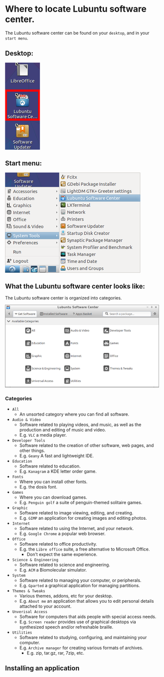 # Where to locate Lubuntu software center.

The Lubuntu software center can be found on your ``desktop``, and in your
``start menu``.

## Desktop:

![desktop icon](../../../images/pm/lsc/software-center-icon.png)

## Start menu:

![start menu icon](../../../images/pm/lsc/start-menu.png)

## What the Lubuntu software center looks like:

The Lubuntu software center is organized into categories.

![lsc](../../../images/pm/lsc/lsc.png)

### Categories

- ``All``
	- An unsorted category where you can find all software.
- ``Audio & Video``
 	- Software related to playing videos, and music, as well as the production and editing of music and video.
	- E.g. ``VLC`` a media player.
- ``Developer Tools``
	- Software related to the creation of other software, web pages, and other things.
	- E.g. ``Geany`` A fast and lightweight IDE.
- ``Education``
	- Software related to education.
	- E.g. ``Kanagram`` a KDE letter order game.
- ``Fonts``
	- Where you can install other fonts.
	- E.g. the dosis font.
- ``Games``
	- Where you can download games.
	- E.g. ``Penguin golf`` a suite of penguin-themed solitaire games.
- ``Graphic``
	- Software related to image viewing, editing, and creating.
	- E.g. ``GIMP`` an application for creating images and editing photos.
- ``Internet``
	- Software related to using the Internet, and your network.
	- E.g. ``Google Chrome`` a popular web browser.
- ``Office``
	- Software related to office productivity.
	- E.g. the ``Libre office`` suite, a free alternative to Microsoft Office.
  		- Don't expect the same experience.
- ``Science & Engineering``
	- Software related to science and engineering.
	- E.g. ``ACM`` a Biomolecular simulator.
- ``System``
	- Software related to managing your computer, or peripherals.
	- E.g. ``Gparted`` a graphical application for managing partitions.
- ``Themes & Tweaks``
	- Various themes, addons, etc for your desktop.
	- E.g. ``About me`` an application that allows you to edit personal details attached to your account.
- ``Unverisal Access``
	- Software for computers that aids people with special access needs.
	- E.g. ``Screen reader`` provides use of graphical desktops via synthesized speech and/or refreshable braille.
- ``Utilities``
	- Software related to studying, configuring, and maintaining your computer.
	- E.g. ``Archive manager`` for creating various formats of archives.
		 - E.g. zip, tar.gz, rar, 7zip, etc.

## Installing an application
